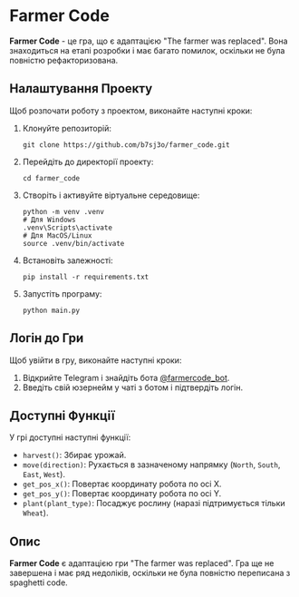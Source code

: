 
<h1>Farmer Code</h1>
<p><strong>Farmer Code</strong> - це гра, що є адаптацією "The farmer was replaced". Вона знаходиться на етапі розробки і має багато помилок, оскільки не була повністю рефакторизована.</p>

<h2>Налаштування Проекту</h2>
<p>Щоб розпочати роботу з проектом, виконайте наступні кроки:</p>
<ol>
    <li>Клонуйте репозиторій:
        <pre><code>git clone https://github.com/b7sj3o/farmer_code.git</code></pre>
    </li>
    <li>Перейдіть до директорії проекту:
        <pre><code>cd farmer_code</code></pre>
    </li>
    <li>Створіть і активуйте віртуальне середовище:
        <pre><code>python -m venv .venv
# Для Windows
.venv\Scripts\activate
# Для MacOS/Linux
source .venv/bin/activate</code></pre>
        </li>
        <li>Встановіть залежності:
            <pre><code>pip install -r requirements.txt</code></pre>
        </li>
        <li>Запустіть програму:
            <pre><code>python main.py</code></pre>
        </li>
    </ol>

<h2>Логін до Гри</h2>
<p>Щоб увійти в гру, виконайте наступні кроки:</p>
<ol>
    <li>Відкрийте Telegram і знайдіть бота <a href="https://t.me/farmercode_bot">@farmercode_bot</a>.</li>
    <li>Введіть свій юзернейм у чаті з ботом і підтвердіть логін.</li>
</ol>

<h2>Доступні Функції</h2>
<p>У грі доступні наступні функції:</p>
<ul>
    <li><code>harvest()</code>: Збирає урожай.</li>
    <li><code>move(direction)</code>: Рухається в зазначеному напрямку (<code>North</code>, <code>South</code>, <code>East</code>, <code>West</code>).</li>
    <li><code>get_pos_x()</code>: Повертає координату робота по осі X.</li>
    <li><code>get_pos_y()</code>: Повертає координату робота по осі Y.</li>
    <li><code>plant(plant_type)</code>: Посаджує рослину (наразі підтримується тільки <code>Wheat</code>).</li>
</ul>

<h2>Опис</h2>
<p><strong>Farmer Code</strong> є адаптацією гри "The farmer was replaced". Гра ще не завершена і має ряд недоліків, оскільки не була повністю переписана з spaghetti code.</p>

